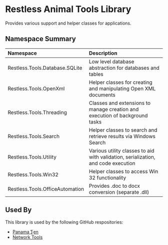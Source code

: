 ﻿# Restless Animal Tools Library
Provides various support and helper classes for applications.

## Namespace Summary
|Namespace|Description|
|:---|:---|
|Restless.Tools.Database.SQLite|Low level database abstraction for databases and tables|
|Restless.Tools.OpenXml|Helper classes for creating and manipulating Open XML documents|
|Restless.Tools.Threading|Classes and extensions to manage creation and execution of background tasks|
|Restless.Tools.Search|Helper classes to search and retrieve results via Windows Search|
|Restless.Tools.Utility|Various utility classes to aid with validation, serialization, and code execution|
|Restless.Tools.Win32|Helper classes to access Win 32 functionality|
|Restless.Tools.OfficeAutomation|Provides .doc to docx conversion (separate .dll)|

## Used By
This library is used by the following GitHub respositories:

- [Panama ∑en](https://github.com/victor-david/panama)
- [Network Tools](https://github.com/victor-david/network-tools)
